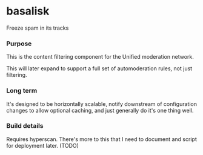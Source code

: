 # basalisk
Freeze spam in its tracks


### Purpose

This is the content filtering component for the Unified moderation network.

This will later expand to support a full set of automoderation rules, not just filtering.


### Long term

It's designed to be horizontally scalable,
notify downstream of configuration changes to allow optional caching,
and just generally do it's one thing well.

### Build details

Requires hyperscan.
There's more to this that I need to document and script for deployment later. (TODO)
